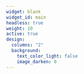 ```yaml
---
widget: blank
widget_id: main
headless: true
weight: 10
active: true
design:
  columns: "2"
  background:
    text_color_light: false
    image_darken: 0
---
```

